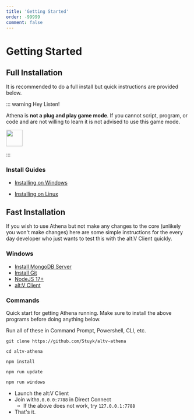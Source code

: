 ```yaml
---
title: 'Getting Started'
order: -99999
comment: false
---
```


# Getting Started

## Full Installation

It is recommended to do a full install but quick instructions are provided below.

::: warning Hey Listen!

Athena is **not a plug and play game mode**. If you cannot script, program, or code and are not willing to learn it is not advised to use this game mode.

<img src="https://i.imgur.com/0dA965J.png" width="45" />

:::

### Install Guides

-   [Installing on Windows](/tutorials/setup/installing-on-windows.md)

-   [Installing on Linux](/tutorials/setup/installing-on-linux.md)

## Fast Installation

If you wish to use Athena but not make any changes to the core (unlikely you won't make changes) here are some simple instructions for the every day developer who just wants to test this with the alt:V Client quickly.

### Windows

-   [Install MongoDB Server](https://www.mongodb.com/try/download/community)
-   [Install Git](https://git-scm.com/downloads)
-   [NodeJS 17+](https://nodejs.org/en/download/)
-   [alt:V Client](https://altv.mp/)

### Commands

Quick start for getting Athena running. Make sure to install the above programs before doing anything below.

Run all of these in Command Prompt, Powershell, CLI, etc.

```
git clone https://github.com/Stuyk/altv-athena
```

```
cd altv-athena
```

```
npm install
```

```
npm run update
```

```ts
npm run windows
```

-   Launch the alt:V Client
-   Join with`0.0.0.0:7788` in Direct Connect
    -   If the above does not work, try `127.0.0.1:7788`
-   That's it.
